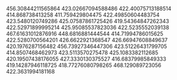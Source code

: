 456.30844211565864
423.02667094588486
422.40075713188514
414.868738413258
411.759429804475
422.49850604483754
423.5480120749286
425.07587861725426
419.54364847262343
422.52971899995214
425.95085537823036
422.5235552039138
467.61631012876916
448.6816881444544
414.71994786015625
422.5280700564201
426.6622921368547
426.66947608849637
420.1976287156482
456.73927346447306
423.51226431799705
414.8507468462973
423.5113570275478
425.1083382112685
420.19507438176055
427.3330130375527
416.68379985849333
419.14287946118725
418.77276080798265
468.129089723056
422.3631994181168